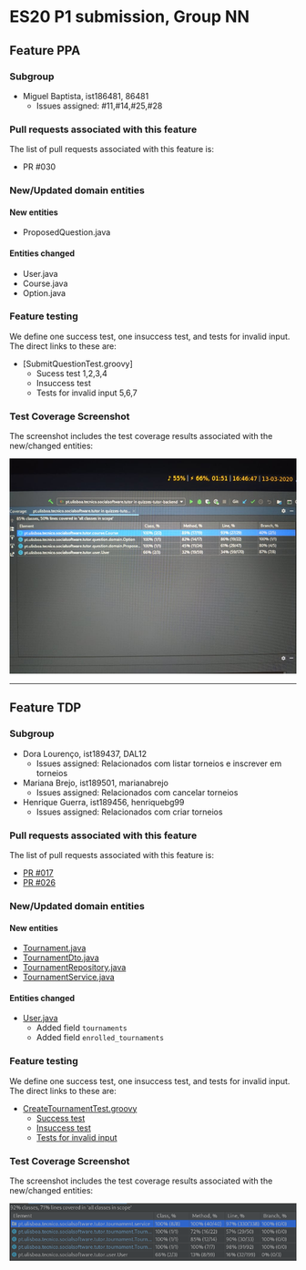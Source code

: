 # ES20 P1 submission, Group NN

## Feature PPA

### Subgroup
 - Miguel Baptista, ist186481, 86481
   + Issues assigned: #11,#14,#25,#28
 
### Pull requests associated with this feature

The list of pull requests associated with this feature is:

 - PR #030


### New/Updated domain entities

#### New entities
 - ProposedQuestion.java

#### Entities changed
 - User.java
 - Course.java
 - Option.java
 
### Feature testing

We define one success test, one insuccess test, and tests for invalid input. The direct links to these are:

 - [SubmitQuestionTest.groovy]
    + Sucess test 1,2,3,4
    + Insuccess test 
    + Tests for invalid input 5,6,7

### Test Coverage Screenshot

The screenshot includes the test coverage results associated with the new/changed entities:

![Test Coverage Screenshot](./coverageppa.jpg)


---


## Feature TDP

### Subgroup
 - Dora Lourenço, ist189437, DAL12
   + Issues assigned: Relacionados com listar torneios e inscrever em torneios
 - Mariana Brejo, ist189501, marianabrejo
   + Issues assigned: Relacionados com cancelar torneios
 - Henrique Guerra, ist189456, henriquebg99
   + Issues assigned: Relacionados com criar torneios
 
### Pull requests associated with this feature

The list of pull requests associated with this feature is:

 - [PR #017](https://github.com/tecnico-softeng/es20al_27-project/pull/17)
 - [PR #026](https://github.com/tecnico-softeng/es20al_27-project/pull/26)


### New/Updated domain entities

#### New entities
 - [Tournament.java](https://github.com/tecnico-softeng/es20al_27-project/blob/develop/backend/src/main/java/pt/ulisboa/tecnico/socialsoftware/tutor/tournament/Tournament.java)
 - [TournamentDto.java](https://github.com/tecnico-softeng/es20al_27-project/blob/develop/backend/src/main/java/pt/ulisboa/tecnico/socialsoftware/tutor/tournament/TournamentDto.java)
 - [TournamentRepository.java](https://github.com/tecnico-softeng/es20al_27-project/blob/develop/backend/src/main/java/pt/ulisboa/tecnico/socialsoftware/tutor/tournament/TournamentRepository.java)
 - [TournamentService.java](https://github.com/tecnico-softeng/es20al_27-project/blob/develop/backend/src/main/java/pt/ulisboa/tecnico/socialsoftware/tutor/tournament/TournamentService.java)


#### Entities changed
 - [User.java](https://github.com/tecnico-softeng/es20al_27-project/blob/develop/backend/src/main/java/pt/ulisboa/tecnico/socialsoftware/tutor/user/User.java)
   + Added field `tournaments`
   + Added field `enrolled_tournaments`
 
### Feature testing

We define one success test, one insuccess test, and tests for invalid input. The direct links to these are:

 - [CreateTournamentTest.groovy](https://github.com/tecnico-softeng/es20al_27-project/blob/develop/backend/src/test/groovy/pt/ulisboa/tecnico/socialsoftware/tutor/tournament/service/CreateTournamentTest.groovy)
    + [Success test](https://github.com/tecnico-softeng/es20al_27-project/blob/develop/backend/src/test/groovy/pt/ulisboa/tecnico/socialsoftware/tutor/tournament/service/CreateTournamentTest.groovy#L122)
    + [Insuccess test](https://github.com/tecnico-softeng/es20al_27-project/blob/develop/backend/src/test/groovy/pt/ulisboa/tecnico/socialsoftware/tutor/tournament/service/CreateTournamentTest.groovy#L198)
    + [Tests for invalid input](https://github.com/tecnico-softeng/es20al_27-project/blob/develop/backend/src/test/groovy/pt/ulisboa/tecnico/socialsoftware/tutor/tournament/service/CreateTournamentTest.groovy#L97)

### Test Coverage Screenshot

The screenshot includes the test coverage results associated with the new/changed entities:

![Test Coverage Screenshot](./coverage.png)